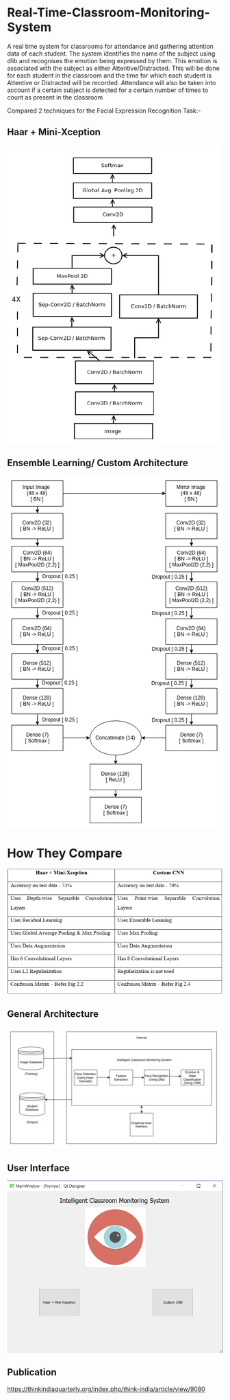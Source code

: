 # Real-Time-Classroom-Monitoring-System
A real time system for classrooms for attendance and gathering attention data of each student. The system identifies the name of the subject using dlib and recognises the emotion being expressed by them. This emotion is associated with the subject as either Attentive/Distracted. This will be done for each student in the classroom and the time for which each student is Attentive or Distracted will be recorded. Attendance will also be taken into account if a certain subject is detected for a certain number of times to count as present in the classroom

Compared 2 techniques for the Facial Expression Recognition Task:-
## Haar + Mini-Xception
![](haar+mini-xception.PNG)

## Ensemble Learning/ Custom Architecture
![](nn_architecture.png)

# How They Compare
![](comparison_table.PNG)

## General Architecture
![](Architecture.PNG)

## User Interface
![](GUI.PNG)

## Publication
https://thinkindiaquarterly.org/index.php/think-india/article/view/9080
